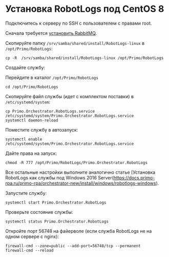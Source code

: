 # Установка RobotLogs под CentOS 8

Подключитесь к серверу по SSH с пользователем с правами root. 

Сначала требуется [установить RabbitMQ](https://docs.primo-rpa.ru/primo-rpa/orchestrator-new/install/linux/centos/rabbitmq-centos).

Скопируйте папку `/srv/samba/shared/install/RobotLogs-linux` в `/opt/Primo/RobotLogs`:

`cp -R  /srv/samba/shared/install/RobotLogs-linux /opt/Primo/RobotLogs`

Создайте службу:

Перейдите в каталог `/opt/Primo/RobotLogs`

`cd /opt/Primo/RobotLogs`

Скопируйте файл службы (идет с комплектом поставки) в `/etc/systemd/system`:
```
cp Primo.Orchestrator.RobotLogs.service /etc/systemd/system/Primo.Orchestrator.RobotLogs.service
systemctl daemon-reload
```

Поместите службу в автозапуск:
	
`systemctl enable /etc/systemd/system/Primo.Orchestrator.RobotLogs.service`
	
Дайте права на запуск:

`chmod -R 777 /opt/Primo/RobotLogs/Primo.Orchestrator.RobotLogs`

Все остальные настройки выполните аналогично статье [Установка RobotLogs как службы под Windows 2016 Server(https://docs.primo-rpa.ru/primo-rpa/orchestrator-new/install/windows/robotlogs-windows).

Запустите службу:

`systemctl start Primo.Orchestrator.RobotLogs`

Проверьте состояние службы:

`systemctl status Primo.Orchestrator.RobotLogs`

Откройте порт 56748 на файерволе (если служба RobotLogs не на одном сервере с nginx):
```
firewall-cmd --zone=public --add-port=56748/tcp --permanent
firewall-cmd --reload
```
